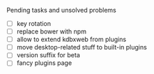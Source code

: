 Pending tasks and unsolved problems
- [ ] key rotation
- [ ] replace bower with npm
- [ ] allow to extend kdbxweb from plugins
- [ ] move desktop-related stuff to built-in plugins
- [ ] version suffix for beta
- [ ] fancy plugins page